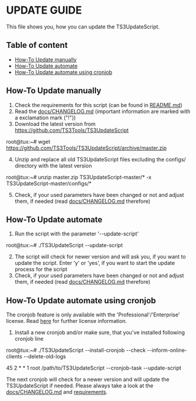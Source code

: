# UPDATE GUIDE

This file shows you, how you can update the TS3UpdateScript.

## Table of content

- [How-To Update manually](https://github.com/TS3Tools/TS3UpdateScript/blob/master/docs/UPDATE_GUIDE.md#how-to-update-manually)
- [How-To Update automate](https://github.com/TS3Tools/TS3UpdateScript/blob/master/docs/UPDATE_GUIDE.md#how-to-update-automate)
- [How-To Update automate using cronjob](https://github.com/TS3Tools/TS3UpdateScript/blob/master/docs/UPDATE_GUIDE.md#how-to-update-automate-using-cronjob)

## How-To Update manually

1. Check the requirements for this script (can be found in [README.md](https://github.com/TS3Tools/TS3UpdateScript#requirements))
2. Read the [docs/CHANGELOG.md](https://github.com/TS3Tools/TS3UpdateScript/blob/master/docs/CHANGELOG.md) (important information are marked with a exclamation mark ("!"))
3. Download the latest version from https://github.com/TS3Tools/TS3UpdateScript

  root@tux:~# wget https://github.com/TS3Tools/TS3UpdateScript/archive/master.zip

4. Unzip and replace all old TS3UpdateScript files excluding the configs/ directory with the latest version

  root@tux:~# unzip master.zip TS3UpdateScript-master/* -x TS3UpdateScript-master/configs/*

5. Check, if your used parameters have been changed or not and adjust them, if needed (read [docs/CHANGELOG.md](https://github.com/TS3Tools/TS3UpdateScript/blob/master/docs/CHANGELOG.md) therefore)

## How-To Update automate

1. Run the script with the parameter '--update-script'

  root@tux:~# ./TS3UpdateScript --update-script

2. The script will check for newer version and will ask you, if you want to update the script. Enter 'y' or 'yes', if you want to start the update process for the script
3. Check, if your used parameters have been changed or not and adjust them, if needed (read [docs/CHANGELOG.md](https://github.com/TS3Tools/TS3UpdateScript/blob/master/docs/CHANGELOG.md) therefore)

## How-To Update automate using cronjob

The cronjob feature is only available with the 'Professional'/'Enterprise' license. Read [here](https://github.com/TS3Tools/TS3UpdateScript#script-licenses) for further license information.

1. Install a new cronjob and/or make sure, that you've installed following cronjob line

  root@tux:~# ./TS3UpdateScript --install-cronjob --check --inform-online-clients --delete-old-logs

  45 2 * * 1  root /path/to/TS3UpdateScript --cronjob-task --update-script

The next cronjob will check for a newer version and will update the TS3UpdateScript if needed. Please always take a look at the [docs/CHANGELOG.md](https://github.com/TS3Tools/TS3UpdateScript/blob/master/docs/CHANGELOG.md) and [requirements](https://github.com/TS3Tools/TS3UpdateScript#requirements).
